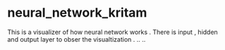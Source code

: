 ﻿# neural_network_kritam


This is a visualizer of how neural network works  . There is  input , hidden and output layer to obser the visualtization . ..
..
